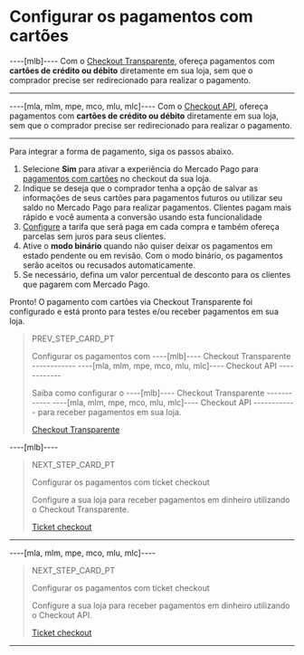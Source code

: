 # Configurar os pagamentos com cartões

----[mlb]----
Com o [Checkout Transparente](/developers/pt/guides/checkout-api/introduction), ofereça pagamentos com **cartões de crédito ou débito** diretamente em sua loja, sem que o comprador precise ser redirecionado para realizar o pagamento.

------------

----[mla, mlm, mpe, mco, mlu, mlc]----
Com o [Checkout API](/developers/pt/guides/checkout-api/introduction), ofereça pagamentos com **cartões de crédito ou débito** diretamente em sua loja, sem que o comprador precise ser redirecionado para realizar o pagamento.

------------
 
Para integrar a forma de pagamento, siga os passos abaixo.

1. Selecione **Sim** para ativar a experiência do Mercado Pago para [pagamentos com cartões](/developers/pt/guides/additional-content/payment-localization/consult-payment-methods) no checkout da sua loja. 
2. Indique se deseja que o comprador tenha a opção de salvar as informações de seus cartões para pagamentos futuros ou utilizar seu saldo no Mercado Pago para realizar pagamentos. Clientes pagam mais rápido e você aumenta a conversão usando esta funcionalidade
3. [Configure](https://www.mercadopago.com.br/costs-section#from-section=menu) a tarifa que será paga em cada compra e também ofereça parcelas sem juros para seus clientes.
4. Ative o **modo binário** quando não quiser deixar os pagamentos em estado pendente ou em revisão. Com o modo binário, os pagamentos serão aceitos ou recusados automaticamente.
5. Se necessário, defina um valor percentual de desconto para os clientes que pagarem com Mercado Pago.

Pronto! O pagamento com cartões via Checkout Transparente foi configurado e está pronto para testes e/ou receber pagamentos em sua loja.

> PREV_STEP_CARD_PT
>
> Configurar os pagamentos com ----[mlb]---- Checkout Transparente ------------ ----[mla, mlm, mpe, mco, mlu, mlc]---- Checkout API ------------
>
> Saiba como configurar o ----[mlb]---- Checkout Transparente ------------ ----[mla, mlm, mpe, mco, mlu, mlc]---- Checkout API ------------ para receber pagamentos em sua loja.
>
> [Checkout Transparente](/developers/pt/docs/prestashop/payment-configuration/checkout-api/introduction)

----[mlb]----
> NEXT_STEP_CARD_PT
>
> Configurar os pagamentos com ticket checkout
>
> Configure a sua loja para receber pagamentos em dinheiro utilizando o Checkout Transparente.
>
> [Ticket checkout](/developers/pt/docs/prestashop/payment-configuration/checkout-api/ticket-checkout)
------------

----[mla, mlm, mpe, mco, mlu, mlc]----
> NEXT_STEP_CARD_PT
>
> Configurar os pagamentos com ticket checkout
>
> Configure a sua loja para receber pagamentos em dinheiro utilizando o Checkout API.
>
> [Ticket checkout](/developers/pt/docs/prestashop/payment-configuration/checkout-api/ticket-checkout)
------------